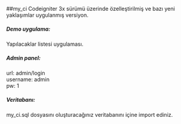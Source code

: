 ##my_ci
Codeigniter 3x sürümü üzerinde özelleştirilmiş ve bazı yeni yaklaşımlar uygulanmış versiyon.

##### Demo uygulama: 
Yapılacaklar listesi uygulaması.

##### Admin panel:
url: admin/login
<br>
username: admin
<br>
pw: 1

##### Veritabanı:
my_ci.sql dosyasını oluşturacağınız veritabanını içine import ediniz.